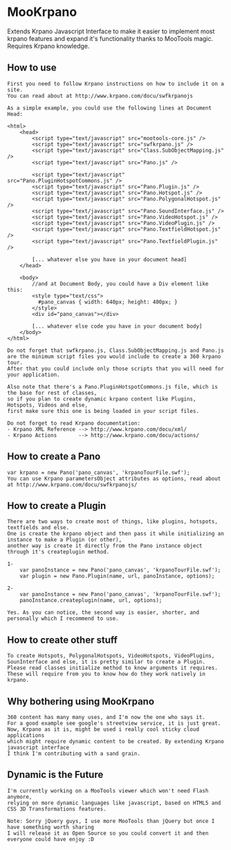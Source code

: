 MooKrpano
==========

Extends Krpano Javascript Interface to make it easier to implement most krpano features and expand it's functionality thanks to MooTools magic.
Requires Krpano knowledge.

How to use
----------
	
	First you need to follow Krpano instructions on how to include it on a site.
	You can read about at http://www.krpano.com/docu/swfkrpanojs
	
	As a simple example, you could use the following lines at Document Head:
	
	<html>
		<head>
			<script type="text/javascript" src="mootools-core.js" />
			<script type="text/javascript" src="swfkrpano.js" />
			<script type="text/javascript" src="Class.SubObjectMapping.js" />
			<script type="text/javascript" src="Pano.js" />
			
			<script type="text/javascript" src="Pano.PluginHotspotCommons.js" />
			<script type="text/javascript" src="Pano.Plugin.js" />
			<script type="text/javascript" src="Pano.Hotspot.js" />
			<script type="text/javascript" src="Pano.PolygonalHotspot.js" />
			<script type="text/javascript" src="Pano.SoundInterface.js" />
			<script type="text/javascript" src="Pano.VideoHotspot.js" />
			<script type="text/javascript" src="Pano.VideoPlugin.js" />
			<script type="text/javascript" src="Pano.TextfieldHotspot.js" />
			<script type="text/javascript" src="Pano.TextfieldPlugin.js" />
			
			[... whatever else you have in your document head]
		</head>
		
		<body>
			//and at Document Body, you could have a Div element like this:
			<style type="text/css">
			  #pano_canvas { width: 640px; height: 400px; }
			</style>
			<div id="pano_canvas"></div>
			
			[... whatever else code you have in your document body]
		</body>
	</html>
	
	Do not forget that swfkrpano.js, Class.SubObjectMapping.js and Pano.js
	are the minimum script files you would include to create a 360 krpano tour.
	After that you could include only those scripts that you will need for your application.
	
	Also note that there's a Pano.PluginHotspotCommons.js file, which is the base for rest of classes,
	so if you plan to create dynamic krpano content like Plugins, Hotspots, Videos and else,
	first make sure this one is being loaded in your script files.
	
	Do not forget to read Krpano documentation:
	- Krpano XML Reference --> http://www.krpano.com/docu/xml/
	- Krpano Actions       --> http://www.krpano.com/docu/actions/
	
	
How to create a Pano
-------------------
	
	var krpano = new Pano('pano_canvas', 'krpanoTourFile.swf');
	You can use Krpano parametersObject attributes as options, read about at http://www.krpano.com/docu/swfkrpanojs/
	
How to create a Plugin
----------------------
	
	There are two ways to create most of things, like plugins, hotspots, textfields and else.
	One is create the krpano object and then pass it while initializing an instance to make a Plugin (or other),
	another way is create it directly from the Pano instance object through it's createplugin method.
	
	1-
		var panoInstance = new Pano('pano_canvas', 'krpanoTourFile.swf');
		var plugin = new Pano.Plugin(name, url, panoInstance, options);
	
	2-
		var panoInstance = new Pano('pano_canvas', 'krpanoTourFile.swf');
		panoInstance.createplugin(name, url, options);
	
	Yes. As you can notice, the second way is easier, shorter, and personally which I recommend to use.

How to create other stuff
-------------------------
	
	To create Hotspots, PolygonalHotspots, VideoHotspots, VideoPlugins, SounInterface and else, it is pretty similar to create a Plugin.
	Please read classes initialize method to know arguments it requires.
	These will require from you to know how do they work natively in krpano.

Why bothering using MooKrpano
-----------------------------

	360 content has many many uses, and I'm now the one who says it.
	For a good example see google's streetview service, it is just great.
	Now, Krpano as it is, might be used i really cool sticky cloud applications
	which might require dynamic content to be created. By extending Krpano javascript interface
	I think I'm contributing with a sand grain.


Dynamic is the Future
---------------------

	I'm currently working on a MooTools viewer which won't need Flash anymore,
	relying on more dynamic languages like javascript, based on HTML5 and CSS 3D Transformations features.
	
	Note: Sorry jQuery guys, I use more MooTools than jQuery but once I have something worth sharing
	I will release it as Open Source so you could convert it and then everyone could have enjoy :D
